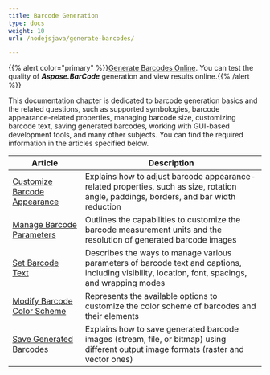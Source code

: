 ```yaml
---
title: Barcode Generation
type: docs
weight: 10
url: /nodejsjava/generate-barcodes/

---
```

{{% alert color="primary" %}}[Generate Barcodes Online](https://products.aspose.app/barcode/generate). You can test the quality of ***Aspose.BarCode*** generation and view results online.{{% /alert %}}

This documentation chapter is dedicated to barcode generation basics and the related questions, such as supported symbologies, barcode appearance-related properties, managing barcode size, customizing barcode text, saving generated barcodes, working with GUI-based development tools, and many other subjects. You can find the required information in the articles specified below.
   
| Article | Description |
|---|---|
|[Customize Barcode Appearance](/barcode/nodejsjava/customize-barcodes/)|Explains how to adjust barcode appearance-related properties, such as size, rotation angle, paddings, borders, and bar width reduction|
|[Manage Barcode Parameters](/barcode/nodejsjava/set-barcode-parameters/)|Outlines the capabilities to customize the barcode measurement units and the resolution of generated barcode images|
|[Set Barcode Text](/barcode/nodejsjava/set-barcode-text/)|Describes the ways to manage various parameters of barcode text and captions, including visibility, location, font, spacings, and wrapping modes|
|[Modify Barcode Color Scheme](/barcode/nodejsjava/modify-barcode-color/)|Represents the available options to customize the color scheme of barcodes and their elements|
|[Save Generated Barcodes](/barcode/nodejsjava/save-barcodes/)|Explains how to save generated barcode images (stream, file, or bitmap) using different output image formats (raster and vector ones)|
  
  